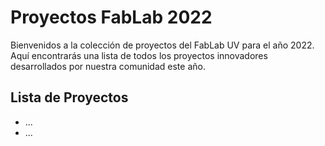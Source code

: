 # Proyectos FabLab 2022

Bienvenidos a la colección de proyectos del FabLab UV para el año 2022. Aquí encontrarás una lista de todos los proyectos innovadores desarrollados por nuestra comunidad este año.

## Lista de Proyectos

- ...
- ...
